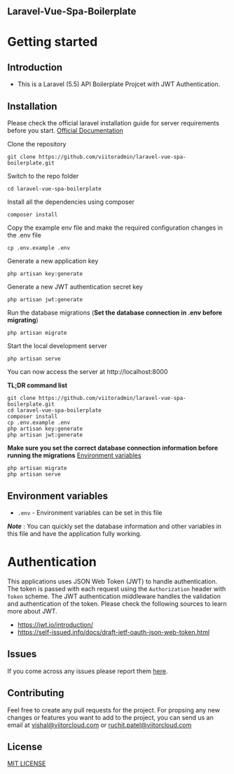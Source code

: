 ## Laravel-Vue-Spa-Boilerplate

# Getting started

## Introduction
* This is a Laravel (5.5) API Boilerplate Projcet with JWT Authentication.

## Installation

Please check the official laravel installation guide for server requirements before you start. [Official Documentation](https://laravel.com/docs/5.4/installation#installation)


Clone the repository

    git clone https://github.com/viitoradmin/laravel-vue-spa-boilerplate.git

Switch to the repo folder

    cd laravel-vue-spa-boilerplate

Install all the dependencies using composer

    composer install

Copy the example env file and make the required configuration changes in the .env file

    cp .env.example .env

Generate a new application key

    php artisan key:generate

Generate a new JWT authentication secret key

    php artisan jwt:generate

Run the database migrations (**Set the database connection in .env before migrating**)

    php artisan migrate

Start the local development server

    php artisan serve

You can now access the server at http://localhost:8000

**TL;DR command list**

    git clone https://github.com/viitoradmin/laravel-vue-spa-boilerplate.git
    cd laravel-vue-spa-boilerplate
    composer install
    cp .env.example .env
    php artisan key:generate
    php artisan jwt:generate

**Make sure you set the correct database connection information before running the migrations** [Environment variables](#environment-variables)

    php artisan migrate
    php artisan serve

## Environment variables

- `.env` - Environment variables can be set in this file

***Note*** : You can quickly set the database information and other variables in this file and have the application fully working.

# Authentication

This applications uses JSON Web Token (JWT) to handle authentication. The token is passed with each request using the `Authorization` header with `Token` scheme. The JWT authentication middleware handles the validation and authentication of the token. Please check the following sources to learn more about JWT.

- https://jwt.io/introduction/
- https://self-issued.info/docs/draft-ietf-oauth-json-web-token.html

## Issues

If you come across any issues please report them [here](https://github.com/viitoradmin/laravel-vue-spa-boilerplate/issues).

## Contributing
Feel free to create any pull requests for the project. For propsing any new changes or features you want to add to the project, you can send us an email at vishal@viitorcloud.com or ruchit.patel@viitorcloud.com

## License

[MIT LICENSE](https://github.com/viitoradmin/laravel-vue-spa-boilerplate/blob/master/LICENSE)
